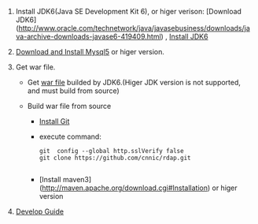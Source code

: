 1. Install JDK6(Java SE Development Kit 6), or higer verison: [Download JDK6] (http://www.oracle.com/technetwork/java/javasebusiness/downloads/java-archive-downloads-javase6-419409.html) ,  [Install JDK6](http://www.oracle.com/technetwork/java/javase/install-142943.html)
1. [Download and Install Mysql5](http://dev.mysql.com/downloads/mysql) or higer version.  

1. Get war file. 
   * Get [war file](https://github.com/cnnic/rdap/tree/develop/rdap-webapp/target/rdap-webapp.war) builded by JDK6.(Higer JDK version is not supported, and must build from source)
      
   * Build war file from source
   
      *   [Install Git](http://git-scm.com/book/en/Getting-Started-Installing-Git)

      *  execute command:
          ```
          git  config --global http.sslVerify false 
	      git clone https://github.com/cnnic/rdap.git
	        
          ```
      *  [Install maven3] (http://maven.apache.org/download.cgi#Installation) or higer version

1. [Develop Guide](https://github.com/cnnic/rdap/wiki/Develop%20Guide)
